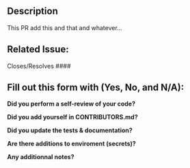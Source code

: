 ## Description
This PR add this and that and whatever...

## Related Issue:
Closes/Resolves ####

## Fill out this form with (Yes, No, and N/A):

**Did you perform a self-review of your code?**

**Did you add yourself in CONTRIBUTORS.md?**

**Did you update the tests & documentation?**

**Are there additions to enviroment (secrets)?**

**Any additionnal notes?**
